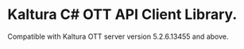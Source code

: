# Kaltura C# OTT API Client Library.
Compatible with Kaltura OTT server version 5.2.6.13455 and above.
